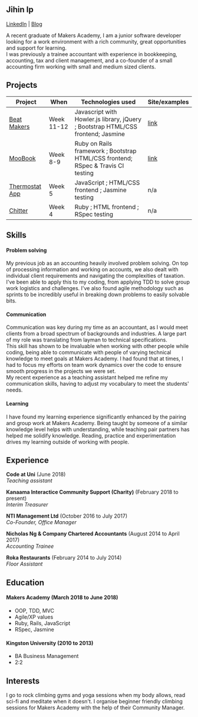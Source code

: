 ## Jihin Ip
[LinkedIn](https://www.linkedin.com/in/jihin-ip-9449a958/) | 
[Blog](https://medium.com/@jihinip20)

A recent graduate of Makers Academy, I am a junior software developer looking for a work environment with a rich community, great opportunities and support for learning.   
I was previously a trainee accountant with experience in bookkeeping, accounting, tax and client management, and a co-founder of a small accounting firm working with small and medium sized clients.

## Projects

| Project                                                                                                                        | When                                                                                          | Technologies used                                          | Site/examples                                         
|---------------------------------------------------------------------------------------------------------------------------------|--------------------------------------------------------------------------------------------------|-------------------------------------------------------|-------------------------------------------------------|
| [Beat Makers]() | Week 11-12 | Javascript with Howler.js library, jQuery ; Bootstrap HTML/CSS frontend; Jasmine | [link](https://drum-machine-fksukfijbx.now.sh/)
| [MooBook](https://github.com/shihhanwang/Acebook-Byte-3) | Week 8-9  | Ruby on Rails framework ; Bootstrap HTML/CSS frontend; RSpec & Travis CI testing | [link](https://serene-forest-46618.herokuapp.com/) |
| [Thermostat App](https://github.com/mitsukan/thermostat) | Week 5 | JavaScript ; HTML/CSS frontend ; Jasmine testing | n/a |
| [Chitter](https://github.com/mitsukan/chitter-challenge) | Week 4 | Ruby ; HTML frontend ; RSpec testing | n/a |


## Skills

#### Problem solving
My previous job as an accounting heavily involved problem solving. On top of processing information and working on accounts, we also dealt with individual client requirements and navigating the complexities of taxation. I've been able to apply this to my coding, from applying TDD to solve group work logistics and challenges. I've also found agile methodology such as sprints to be incredibly useful in breaking down problems to easily solvable bits.

#### Communication

Communication was key during my time as an accountant, as I would meet clients from a broad spectrum of backgrounds and industries. A large part of my role was translating from layman to technical specifications.   
This skill has shown to be invaluable when working with other people while coding, being able to communicate with people of varying technical knowledge to meet goals at Makers Academy. I had found that at times, I had to focus my efforts on team work dynamics over the code to ensure smooth progress in the projects we were set.   
My recent experience as a teaching assistant helped me refine my communication skills, having to adjust my vocabulary to meet the students' needs.

#### Learning

I have found my learning experience significantly enhanced by the pairing and group work at Makers Academy. Being taught by someone of a similar knowledge level helps with understanding, while teaching pair partners has helped me solidify knowledge. Reading, practice and experimentation drives my learning outside of working with people.

## Experience

**Code at Uni** (June 2018)   
*Teaching assistant*

**Kanaama Interactice Community Support (Charity)** (February 2018 to present)   
*Interim Treasurer*

**NTI Management Ltd** (October 2016 to July 2017)    
*Co-Founder, Office Manager*

**Nicholas Ng & Company Chartered Accountants** (August 2014 to April 2017)   
*Accounting Trainee*

**Roka Restaurants** (February 2014 to July 2014)   
*Floor Assistant*   

## Education

#### Makers Academy (March 2018 to June 2018)

- OOP, TDD, MVC
- Agile/XP values
- Ruby, Rails, JavaScript
- RSpec, Jasmine

#### Kingston University (2010 to 2013)

- BA Business Management
- 2:2

## Interests

I go to rock climbing gyms and yoga sessions when my body allows, read sci-fi and meditate when it doesn't.
I organise beginner friendly climbing sessions for Makers Academy with the help of their Community Manager.
